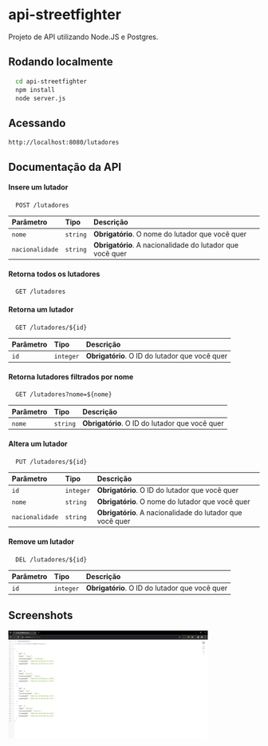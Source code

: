 
# api-streetfighter

Projeto de API utilizando Node.JS e Postgres.

## Rodando localmente

```bash
  cd api-streetfighter
  npm install
  node server.js
```

## Acessando

```
http://localhost:8080/lutadores
```

## Documentação da API

#### Insere um lutador

```
  POST /lutadores
```

| Parâmetro   | Tipo       | Descrição                                   |
| :---------- | :--------- | :------------------------------------------ |
| `nome`      | `string` | **Obrigatório**. O nome do lutador que você quer |
| `nacionalidade` | `string` | **Obrigatório**. A nacionalidade do lutador que você quer |

#### Retorna todos os lutadores

```
  GET /lutadores
```

#### Retorna um lutador

```
  GET /lutadores/${id}
```

| Parâmetro   | Tipo       | Descrição                                   |
| :---------- | :--------- | :------------------------------------------ |
| `id`      | `integer` | **Obrigatório**. O ID do lutador que você quer |

#### Retorna lutadores filtrados por nome

```
  GET /lutadores?nome=${nome}
```

| Parâmetro   | Tipo       | Descrição                                   |
| :---------- | :--------- | :------------------------------------------ |
| `nome`      | `string` | **Obrigatório**. O ID do lutador que você quer |


#### Altera um lutador

```
  PUT /lutadores/${id}
```

| Parâmetro   | Tipo       | Descrição                                   |
| :---------- | :--------- | :------------------------------------------ |
| `id`      | `integer` | **Obrigatório**. O ID do lutador que você quer |
| `nome`      | `string` | **Obrigatório**. O nome do lutador que você quer |
| `nacionalidade` | `string` | **Obrigatório**. A nacionalidade do lutador que você quer |

#### Remove um lutador

```
  DEL /lutadores/${id}
```

| Parâmetro   | Tipo       | Descrição                                   |
| :---------- | :--------- | :------------------------------------------ |
| `id`      | `integer` | **Obrigatório**. O ID do lutador que você quer |


## Screenshots

<img src="https://github.com/rlhorochovec/api-streetfighter/blob/develop/screenshots/get.PNG" width="400" />